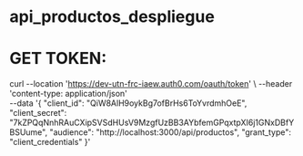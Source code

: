 # api_productos_despliegue

# GET TOKEN:
curl --location 'https://dev-utn-frc-iaew.auth0.com/oauth/token' \ 
--header 'content-type: application/json' \
--data '{
"client_id": "QiW8AlH9oykBg7ofBrHs6ToYvrdmhOeE",
"client_secret":
"7kZPQqNnhRAuCXipSVSdHUsV9MzgfUzBB3AYbfemGPqxtpXI6j1GNxDBfYBSUume",
"audience": "http://localhost:3000/api/productos",
"grant_type": "client_credentials"
}'